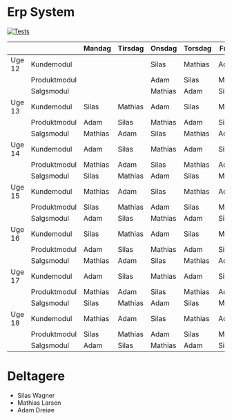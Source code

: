 # Erp System

[![Tests](https://github.com/AlienNotFound/erp-system-opgave/actions/workflows/build-and-tests.yaml/badge.svg?branch=feature-workflows)](https://github.com/AlienNotFound/erp-system-opgave/actions/workflows/build-and-tests.yaml)


|        |              | Mandag  | Tirsdag | Onsdag  | Torsdag | Fredag  |
|--------|--------------|---------|---------|---------|---------|---------|
| Uge 12 | Kundemodul   |         |         | Silas   | Mathias | Adam    |
|        | Produktmodul |         |         | Adam    | Silas   | Mathias |
|        | Salgsmodul   |         |         | Mathias | Adam    | Silas   |
| Uge 13 | Kundemodul   | Silas   | Mathias | Adam    | Silas   | Mathias |
|        | Produktmodul | Adam    | Silas   | Mathias | Adam    | Silas   |
|        | Salgsmodul   | Mathias | Adam    | Silas   | Mathias | Adam    |
| Uge 14 | Kundemodul   | Adam    | Silas   | Mathias | Adam    | Silas   |
|        | Produktmodul | Mathias | Adam    | Silas   | Mathias | Adam    |
|        | Salgsmodul   | Silas   | Mathias | Adam    | Silas   | Mathias |
| Uge 15 | Kundemodul   | Mathias | Adam    | Silas   | Mathias | Adam    |
|        | Produktmodul | Silas   | Mathias | Adam    | Silas   | Mathias |
|        | Salgsmodul   | Adam    | Silas   | Mathias | Adam    | Silas   |
| Uge 16 | Kundemodul   | Silas   | Mathias | Adam    | Silas   | Mathias |
|        | Produktmodul | Adam    | Silas   | Mathias | Adam    | Silas   |
|        | Salgsmodul   | Mathias | Adam    | Silas   | Mathias | Adam    |
| Uge 17 | Kundemodul   | Adam    | Silas   | Mathias | Adam    | Silas   |
|        | Produktmodul | Mathias | Adam    | Silas   | Mathias | Adam    |
|        | Salgsmodul   | Silas   | Mathias | Adam    | Silas   | Mathias |
| Uge 18 | Kundemodul   | Mathias | Adam    | Silas   | Mathias | Adam    |
|        | Produktmodul | Silas   | Mathias | Adam    | Silas   | Mathias |
|        | Salgsmodul   | Adam    | Silas   | Mathias | Adam    | Silas   |


# Deltagere
 - Silas Wagner
 - Mathias Larsen
 - Adam Dreiøe